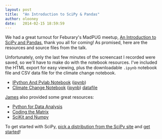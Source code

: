 ```yaml
---
layout: post
title:  "An Introduction to SciPy & Pandas"
author: olooney
date:   2014-02-15 18:59:59
---
```



We had a great turnout for Feburary's MadPUG meetup, [An Introduction to SciPy and Pandas][MUSP], thank you all for coming! As promised, here are the resources and source files from the talk.

Unfortunately, only the last few minutes of the screencast I recorded were
saved, so we'll have to make do with the notebook resources. I've included the HTML export for easy
viewing, plus the downloadable `.ipynb` notebook file and CSV data file for the climate change notebook.

* [IPython And Pylab Notebook][IPX] ([ipynb][IPNB])
* [Climate Change Notebook][CCX] ([ipynb][CCNB]) [datafile][CCD]

[James][J] also provided some great resources:

* [Python for Data Analysis][PYDA]
* [Coding the Matrix][PYMX]
* [SciKit and Numpy][PYMX]


To get started with SciPy, [pick a distribution from the SciPy site][SPI] and [get started][SPGS]!


[MUSP]: http://www.meetup.com/MadPUG/events/160124632/

[CCX]: /resources/scipy/Climate%20Change.html
[CCNB]: /resources/scipy/Climate%20Change.ipynb
[CCD]: /resources/scipy/climate_change_data.csv

[IPX]: /resources/scipy/IPython%20Notebook%20+%20Pylab%20Inline.html
[IPNB]: /resources/scipy/IPython%20Notebook%20+%20Pylab%20Inline.ipynb

[PYDA]: http://shop.oreilly.com/product/0636920023784.do
[PYMX]: https://www.coursera.org/course/matrix
[PYSKNP]: http://my.safaribooksonline.com/book/programming/python/9781449361600

[SPI]: http://www.scipy.org/install.html
[SPGS]: http://www.scipy.org/getting-started.html

[J]: http://www.meetup.com/MadPUG/members/54080982/
